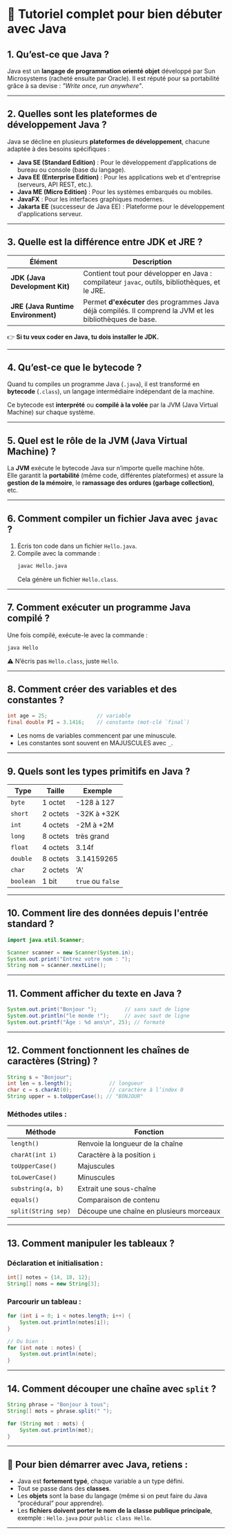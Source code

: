 # 🌱 Tutoriel complet pour bien débuter avec Java

## 1. Qu’est-ce que Java ?  
Java est un **langage de programmation orienté objet** développé par Sun Microsystems (racheté ensuite par Oracle). Il est réputé pour sa portabilité grâce à sa devise : *"Write once, run anywhere"*.

---

## 2. Quelles sont les plateformes de développement Java ?

Java se décline en plusieurs **plateformes de développement**, chacune adaptée à des besoins spécifiques :

- **Java SE (Standard Edition)** : Pour le développement d’applications de bureau ou console (base du langage).
- **Java EE (Enterprise Edition)** : Pour les applications web et d'entreprise (serveurs, API REST, etc.).
- **Java ME (Micro Edition)** : Pour les systèmes embarqués ou mobiles.
- **JavaFX** : Pour les interfaces graphiques modernes.
- **Jakarta EE** (successeur de Java EE) : Plateforme pour le développement d'applications serveur.

---

## 3. Quelle est la différence entre JDK et JRE ?

| Élément | Description |
|--------|-------------|
| **JDK (Java Development Kit)** | Contient tout pour développer en Java : compilateur `javac`, outils, bibliothèques, et le JRE. |
| **JRE (Java Runtime Environment)** | Permet **d'exécuter** des programmes Java déjà compilés. Il comprend la JVM et les bibliothèques de base. |

👉 **Si tu veux coder en Java, tu dois installer le JDK.**

---

## 4. Qu’est-ce que le bytecode ?

Quand tu compiles un programme Java (`.java`), il est transformé en **bytecode** (`.class`), un langage intermédiaire indépendant de la machine.

Ce bytecode est **interprété** ou **compilé à la volée** par la JVM (Java Virtual Machine) sur chaque système.

---

## 5. Quel est le rôle de la JVM (Java Virtual Machine) ?

La **JVM** exécute le bytecode Java sur n’importe quelle machine hôte.  
Elle garantit la **portabilité** (même code, différentes plateformes) et assure la **gestion de la mémoire**, le **ramassage des ordures (garbage collection)**, etc.

---

## 6. Comment compiler un fichier Java avec `javac` ?

1. Écris ton code dans un fichier `Hello.java`.
2. Compile avec la commande :
   ```bash
   javac Hello.java
   ```
   Cela génère un fichier `Hello.class`.

---

## 7. Comment exécuter un programme Java compilé ?

Une fois compilé, exécute-le avec la commande :
```bash
java Hello
```
⚠️ N’écris pas `Hello.class`, juste `Hello`.

---

## 8. Comment créer des variables et des constantes ?

```java
int age = 25;                // variable
final double PI = 3.1416;    // constante (mot-clé `final`)
```

- Les noms de variables commencent par une minuscule.
- Les constantes sont souvent en MAJUSCULES avec `_`.

---

## 9. Quels sont les types primitifs en Java ?

| Type     | Taille    | Exemple         |
|----------|-----------|------------------|
| `byte`   | 1 octet   | -128 à 127       |
| `short`  | 2 octets  | -32K à +32K      |
| `int`    | 4 octets  | -2M à +2M        |
| `long`   | 8 octets  | très grand       |
| `float`  | 4 octets  | 3.14f            |
| `double` | 8 octets  | 3.14159265       |
| `char`   | 2 octets  | 'A'              |
| `boolean`| 1 bit     | `true` ou `false`|

---

## 10. Comment lire des données depuis l'entrée standard ?

```java
import java.util.Scanner;

Scanner scanner = new Scanner(System.in);
System.out.print("Entrez votre nom : ");
String nom = scanner.nextLine();
```

---

## 11. Comment afficher du texte en Java ?

```java
System.out.print("Bonjour ");         // sans saut de ligne
System.out.println("le monde !");     // avec saut de ligne
System.out.printf("Âge : %d ans\n", 25); // formaté
```

---

## 12. Comment fonctionnent les chaînes de caractères (String) ?

```java
String s = "Bonjour";
int len = s.length();            // longueur
char c = s.charAt(0);            // caractère à l’index 0
String upper = s.toUpperCase(); // "BONJOUR"
```

### Méthodes utiles :

| Méthode             | Fonction                                 |
|---------------------|------------------------------------------|
| `length()`          | Renvoie la longueur de la chaîne         |
| `charAt(int i)`     | Caractère à la position `i`              |
| `toUpperCase()`     | Majuscules                              |
| `toLowerCase()`     | Minuscules                              |
| `substring(a, b)`   | Extrait une sous-chaîne                  |
| `equals()`          | Comparaison de contenu                   |
| `split(String sep)` | Découpe une chaîne en plusieurs morceaux |

---

## 13. Comment manipuler les tableaux ?

### Déclaration et initialisation :
```java
int[] notes = {14, 18, 12};
String[] noms = new String[3];
```

### Parcourir un tableau :
```java
for (int i = 0; i < notes.length; i++) {
    System.out.println(notes[i]);
}

// Ou bien :
for (int note : notes) {
    System.out.println(note);
}
```

---

## 14. Comment découper une chaîne avec `split` ?

```java
String phrase = "Bonjour à tous";
String[] mots = phrase.split(" ");

for (String mot : mots) {
    System.out.println(mot);
}
```

---

## 📌 Pour bien démarrer avec Java, retiens :

- Java est **fortement typé**, chaque variable a un type défini.
- Tout se passe dans des **classes**.
- Les **objets** sont la base du langage (même si on peut faire du Java “procédural” pour apprendre).
- Les **fichiers doivent porter le nom de la classe publique principale**, exemple : `Hello.java` pour `public class Hello`.

---

